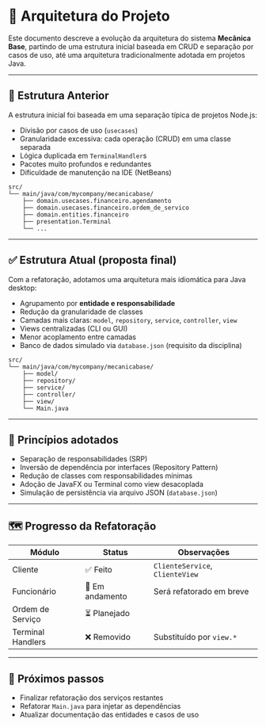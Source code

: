 # 🧱 Arquitetura do Projeto

Este documento descreve a evolução da arquitetura do sistema **Mecânica Base**, partindo de uma estrutura inicial baseada em CRUD e separação por casos de uso, até uma arquitetura tradicionalmente adotada em projetos Java.

---

## 📌 Estrutura Anterior

A estrutura inicial foi baseada em uma separação típica de projetos Node.js:

- Divisão por casos de uso (`usecases`)
- Granularidade excessiva: cada operação (CRUD) em uma classe separada
- Lógica duplicada em `TerminalHandler`s
- Pacotes muito profundos e redundantes
- Dificuldade de manutenção na IDE (NetBeans)

```
src/
└── main/java/com/mycompany/mecanicabase/
    ├── domain.usecases.financeiro.agendamento
    ├── domain.usecases.financeiro.ordem_de_servico
    ├── domain.entities.financeiro
    ├── presentation.Terminal
    └── ...
```

---

## ✅ Estrutura Atual (proposta final)

Com a refatoração, adotamos uma arquitetura mais idiomática para Java desktop:

- Agrupamento por **entidade e responsabilidade**
- Redução da granularidade de classes
- Camadas mais claras: `model`, `repository`, `service`, `controller`, `view`
- Views centralizadas (CLI ou GUI)
- Menor acoplamento entre camadas
- Banco de dados simulado via `database.json` (requisito da disciplina)

```
src/
└── main/java/com/mycompany/mecanicabase/
    ├── model/
    ├── repository/
    ├── service/
    ├── controller/
    ├── view/
    └── Main.java
```

---

## 🧠 Princípios adotados

- Separação de responsabilidades (SRP)
- Inversão de dependência por interfaces (Repository Pattern)
- Redução de classes com responsabilidades mínimas
- Adoção de JavaFX ou Terminal como view desacoplada
- Simulação de persistência via arquivo JSON (`database.json`)

---

## 🗺️ Progresso da Refatoração

| Módulo           | Status        | Observações                        |
|------------------|---------------|------------------------------------|
| Cliente          | ✅ Feito       | `ClienteService`, `ClienteView`    |
| Funcionário      | 🔧 Em andamento | Será refatorado em breve           |
| Ordem de Serviço | ⏳ Planejado   |                                    |
| Terminal Handlers| ❌ Removido    | Substituído por `view.*`           |

---

## 🧩 Próximos passos

- Finalizar refatoração dos serviços restantes
- Refatorar `Main.java` para injetar as dependências
- Atualizar documentação das entidades e casos de uso